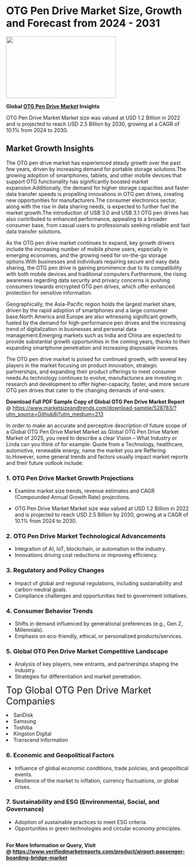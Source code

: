 <H1>OTG Pen Drive Market Size, Growth and Forecast from 2024 - 2031</H1><img class="aligncenter size-medium wp-image-584254" src="https://thirdeyenews.in/wp-content/uploads/2024/09/Global-Market-Research-300x168.jpeg" alt="" width="300" height="168" /><p><strong>Global&nbsp;<a href="https://www.marketsizeandtrends.com/download-sample/528783/?utm_source=Github8j?utm_medium=213">OTG Pen Drive Market</a> Insights</strong></p><p>OTG Pen Drive Market Market size was valued at USD 1.2 Billion in 2022 and is projected to reach USD 2.5 Billion by 2030, growing at a CAGR of 10.1% from 2024 to 2030.</p><p><h2>Market Growth Insights</h2> <p>The OTG pen drive market has experienced steady growth over the past few years, driven by increasing demand for portable storage solutions.The growing adoption of smartphones, tablets, and other mobile devices that support OTG functionality has significantly boosted market expansion.Additionally, the demand for higher storage capacities and faster data transfer speeds is propelling innovations in OTG pen drives, creating new opportunities for manufacturers.The consumer electronics sector, along with the rise in data sharing needs, is expected to further fuel the market growth.The introduction of USB 3.0 and USB 3.1 OTG pen drives has also contributed to enhanced performance, appealing to a broader consumer base, from casual users to professionals seeking reliable and fast data transfer solutions.</p> <p>As the OTG pen drive market continues to expand, key growth drivers include the increasing number of mobile phone users, especially in emerging economies, and the growing need for on-the-go storage options.With businesses and individuals requiring secure and easy data sharing, the OTG pen drive is gaining prominence due to its compatibility with both mobile devices and traditional computers.Furthermore, the rising awareness regarding data security and privacy concerns is pushing consumers towards encrypted OTG pen drives, which offer enhanced protection for sensitive information.</p> <p>Geographically, the Asia-Pacific region holds the largest market share, driven by the rapid adoption of smartphones and a large consumer base.North America and Europe are also witnessing significant growth, fueled by the demand for high-performance pen drives and the increasing trend of digitalization in businesses and personal data management.Emerging markets such as India and China are expected to provide substantial growth opportunities in the coming years, thanks to their expanding smartphone penetration and increasing disposable incomes.</p> <p>The OTG pen drive market is poised for continued growth, with several key players in the market focusing on product innovation, strategic partnerships, and expanding their product offerings to meet consumer needs.As technology continues to evolve, manufacturers are investing in research and development to offer higher-capacity, faster, and more secure OTG pen drives that cater to the changing demands of end-users.</p> <p><span class=""><strong>Download Full PDF Sample Copy of Global OTG Pen Drive Market Report</strong> @ <a href="https://www.marketsizeandtrends.com/download-sample/528783/?utm_source=Github8j?utm_medium=213" target="_blank">https://www.marketsizeandtrends.com/download-sample/528783/?utm_source=Github8j?utm_medium=213</a></span></p><p>In order to make an accurate and perceptive description of future scope of a Global&nbsp;OTG Pen Drive Market Market as Global&nbsp;OTG Pen Drive Market Market of 2025, you need to describe a clear Vision &ndash; What Industry or Linda can you think of for example: Quote from a Technology, healthcare, automotive, renewable energy, name the market you are Reffering to.However, some general trends and factors usually impact market reports and their future outlook include:</p><h3>1.&nbsp;<strong>OTG Pen Drive Market Growth Projections</strong></h3><ul><li>Examine market size trends, revenue estimates and CAGR (Compounded Annual Growth Rate) projections.</li><li><p>OTG Pen Drive Market Market size was valued at USD 1.2 Billion in 2022 and is projected to reach USD 2.5 Billion by 2030, growing at a CAGR of 10.1% from 2024 to 2030.</p></li></ul><h3>2.&nbsp;<strong>OTG Pen Drive Market Technological Advancements</strong></h3><ul><li>Integration of AI, IoT, blockchain, or automation in the industry.</li><li>Innovations driving cost reductions or improving efficiency.</li></ul><h3>3.&nbsp;<strong>Regulatory and Policy Changes</strong></h3><ul><li>Impact of global and regional regulations, including sustainability and carbon-neutral goals.</li><li>Compliance challenges and opportunities tied to government initiatives.</li></ul><h3>4.&nbsp;<strong>Consumer Behavior Trends</strong></h3><ul><li>Shifts in demand influenced by generational preferences (e.g., Gen Z, Millennials).</li><li>Emphasis on eco-friendly, ethical, or personalized products/services.</li></ul><h3>5.&nbsp;<strong>Global OTG Pen Drive Market Competitive Landscape</strong></h3><ul><li>Analysis of key players, new entrants, and partnerships shaping the industry.</li><li>Strategies for differentiation and market penetration.</li></ul><p data-pm-slice="1 1 []"><span style="color: inherit; font-family: inherit; font-size: 25px;">Top Global OTG Pen Drive Market Companies</span></p><div class="" data-test-id=""><p><li>SanDisk</li><li> Samsung</li><li> Toshiba</li><li> Kingston Digital</li><li> Transcend Information</li></p></div><h3>6.&nbsp;<strong>Economic and Geopolitical Factors</strong></h3><ul><li>Influence of global economic conditions, trade policies, and geopolitical events.</li><li>Resilience of the market to inflation, currency fluctuations, or global crises.</li></ul><h3>7.&nbsp;<strong>Sustainability and ESG (Environmental, Social, and Governance)</strong></h3><ul><li>Adoption of sustainable practices to meet ESG criteria.</li><li>Opportunities in green technologies and circular economy principles.</li></ul><h2><strong style="font-size: 14px;">For More Information or Query, Visit @&nbsp;</strong><a style="background-color: #ffffff; font-size: 14px;" href="https://www.marketsizeandtrends.com/report/otg-pen-drive-market/" target="_blank">https://www.verifiedmarketreports.com/product/airport-passenger-boarding-bridge-market</a></h2>